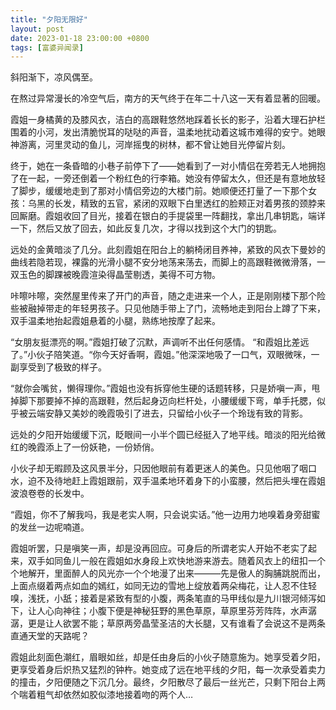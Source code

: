 ```yaml
---
title: "夕阳无限好"
layout: post
date: 2023-01-18 23:00:00 +0800
tags: [富婆异闻录]
---
```


斜阳渐下，凉风偶至。

在熬过异常漫长的冷空气后，南方的天气终于在年二十八这一天有着显著的回暖。

霞姐一身橘黄的及膝风衣，洁白的高跟鞋悠然地踩着长长的影子，沿着大理石护栏围着的小河，发出清脆悦耳的哒哒的声音，温柔地扰动着这城市难得的安宁。她眼神游离，河里灵动的鱼儿，河岸摇曳的树林，都不曾让她目光停留片刻。

终于，她在一条昏暗的小巷子前停下了——她看到了一对小情侣在旁若无人地拥抱了在一起，一旁还倒着一个粉红色的行李箱。她没有停留太久，但还是有意地放轻了脚步，缓缓地走到了那对小情侣旁边的大楼门前。她顺便还打量了一下那个女孩：乌黑的长发，精致的五官，紧闭的双眼下白里透红的脸颊正对着男孩的颈脖来回厮磨。霞姐收回了目光，接着在银白的手提袋里一阵翻找，拿出几串钥匙，端详一下，然后又放了回去，如此反复几次，才得以找到这个大门的钥匙。

远处的金黄暗淡了几分。此刻霞姐在阳台上的躺椅闭目养神，紧致的风衣下曼妙的曲线若隐若现，裸露的光滑小腿不安分地荡来荡去，而脚上的高跟鞋微微滑落，一双玉色的脚踝被晚霞渲染得晶莹剔透，美得不可方物。

咔嚓咔嚓，突然屋里传来了开门的声音，随之走进来一个人，正是刚刚楼下那个险些被融掉带走的年轻男孩子。只见他随手带上了门，流畅地走到阳台上蹲了下来，双手温柔地抬起霞姐悬着的小腿，熟练地按摩了起来。

“女朋友挺漂亮的啊。”霞姐打破了沉默，声调听不出任何感情。
“和霞姐比差远了。”小伙子陪笑道。“你今天好香啊，霞姐。”他深深地吸了一口气，双眼微咪，一副享受到了极致的样子。

“就你会嘴贫，懒得理你。”霞姐也没有拆穿他生硬的话题转移，只是娇嗔一声，甩掉脚下那要掉不掉的高跟鞋，然后起身迈向栏杆处，小腰缓缓下弯，单手托腮，似乎被云端安静又美妙的晚霞吸引了进去，只留给小伙子一个玲珑有致的背影。

远处的夕阳开始缓缓下沉，眨眼间一小半个圆已经挺入了地平线。暗淡的阳光给微红的晚霞添上了一份妖艳，一份娇俏。

小伙子却无暇顾及这风景半分，只因他眼前有着更迷人的美色。只见他咽了咽口水，迫不及待地赶上霞姐跟前，双手温柔地环着身下的小蛮腰，然后把头埋在霞姐波浪卷卷的长发中。

“霞姐，你不了解我吗，我是老实人啊，只会说实话。”他一边用力地嗅着身旁甜蜜的发丝一边呢喃道。

霞姐听罢，只是嗔笑一声，却是没再回应。可身后的所谓老实人开始不老实了起来，双手如同鱼儿一般在霞姐如水身段上欢快地游来游去。随着风衣上的纽扣一个个地解开，里面醉人的风光亦一个个地漫了出来———先是傲人的胸脯跳脱而出，上面点缀着两点如血的嫣红，如同无边的雪地上绽放着两朵梅花，让人忍不住轻嗅，浅抚，小舐；接着是紧致有型的小腹，两条笔直的马甲线似是九川银河倾泻如下，让人心向神往；小腹下便是神秘狂野的黑色草原，草原里芬芳阵阵，水声潺潺，更是让人欲罢不能；草原两旁晶莹圣洁的大长腿，又有谁看了会说这不是两条直通天堂的天路呢？

霞姐此刻面色潮红，眉眼如丝，却是任由身后的小伙子随意施为。她享受着夕阳，更享受着身后炽热又猛烈的钟杵。她变成了远在地平线的夕阳，每一次承受着卖力的撞击，夕阳便随之下沉几分。最终，夕阳散尽了最后一丝光芒，只剩下阳台上两个喘着粗气却依然如胶似漆地接着吻的两个人…